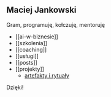 ## Maciej Jankowski

Gram, programuję, kołczuję, mentoruję

- [[ai-w-biznesie]]
- [[szkolenia]]
- [[coaching]]
- [[usługi]]
- [[posts]]
- [[projekty]]
  - [artefakty i rytuały](projekty/Artefakty%20i%20rytuały/)

Dzięki!
